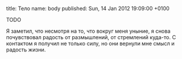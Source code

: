 title: Тело
name: body
published: Sun, 14 Jan 2012 19:09:00 +0100

TODO

Я заметил, что несмотря на то, что вокруг меня уныние, я снова почувствовал радость от размышлений, от стремлений куда-то. С контактом я получил не только силу, но они вернули мне смысл и радость жизни.
